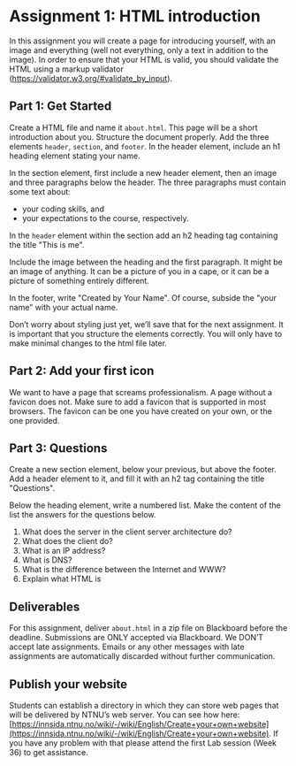 # Assignment 1: HTML introduction

In this assignment you will create a page for introducing yourself, with an image and everything (well not everything, only a text in addition to the image). In order to ensure that your HTML is valid, you should validate the HTML using a markup validator (https://validator.w3.org/#validate_by_input).

## Part 1: Get Started
Create a HTML file and name it ```about.html```.  This page will be a short introduction about you. Structure the document properly. Add the three elements `header`, `section`, and `footer`. In the header element, include an h1 heading element stating your name.

In the section element, first include a new header element, then an image and three paragraphs below the header. The three paragraphs must contain some text about:
* your coding skills, and
* your expectations to the course, respectively.

In the `header` element within the section add an h2 heading tag containing the title "This is me".

Include the image between the heading and the first paragraph. It might be an image of anything. It can be a picture of you in a cape, or it can be a picture of something entirely different.

In the footer, write "Created by Your Name". Of course, subside the "your name" with your actual name.

Don’t worry about styling just yet, we’ll save that for the next assignment. It is important that you structure the elements correctly. You will only have to make minimal changes to the html file later.

## Part 2: Add your first icon
We want to have a page that screams professionalism. A page without a favicon does not. Make sure to add a favicon that is supported in most browsers. The favicon can be one you have created on your own, or the one provided.

## Part 3: Questions
Create a new section element, below your previous, but above the footer. Add a header element to it, and fill it with an h2 tag containing the title "Questions".

Below the heading element, write a numbered list. Make the content of the list the answers for the questions below.

1. What does the server in the client server architecture do?
2. What does the client do?
3. What is an IP address?
4. What is DNS?
5. What is the difference between the Internet and WWW?
6. Explain what HTML is

## Deliverables
For this assignment, deliver ```about.html``` in a zip file on Blackboard before the deadline. Submissions are ONLY accepted via Blackboard. We DON’T accept late assignments. Emails or any other messages with late assignments are automatically discarded without further communication.

## Publish your website
Students can establish a directory in which they can store web pages that will be delivered by NTNU’s web server. You can see how here: [https://innsida.ntnu.no/wiki/-/wiki/English/Create+your+own+website](https://innsida.ntnu.no/wiki/-/wiki/English/Create+your+own+website).
If you have any problem with that please attend the first Lab session (Week 36) to get assistance.
